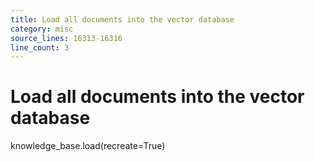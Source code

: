 ```yaml
---
title: Load all documents into the vector database
category: misc
source_lines: 16313-16316
line_count: 3
---
```


# Load all documents into the vector database
knowledge_base.load(recreate=True)


